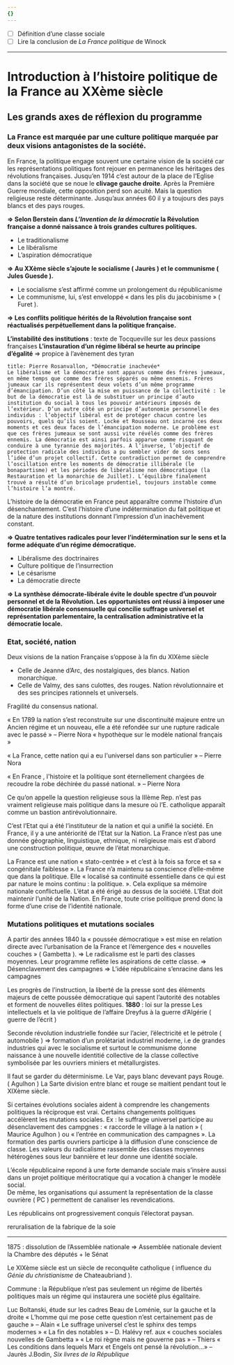 ```yaml
---
{}
---
```

- [ ] Définition d’une classe sociale
- [ ] Lire la conclusion de *La France politique* de Winock 
***
# Introduction à l’histoire politique de la France au XXème siècle

## Les grands axes de réflexion du programme

### La France est marquée par une **culture politique** marquée par deux visions antagonistes de la société. 

En France, la politique engage souvent une certaine vision de la société car les représentations politiques font rejouer en permanence les héritages des révolutions françaises. Jusqu’en 1914 c’est autour de la place de l’Eglise dans la société que se noue le **clivage gauche droite**. Après la Première Guerre mondiale, cette opposition perd son acuité. Mais la question religieuse reste déterminante. Jusqu’aux années 60 il y a toujours des pays blancs et des pays rouges.

**⇒ Selon Berstein dans *L’Invention de la démocratie* la Révolution française a donné naissance à trois grandes cultures politiques.**
- Le traditionalisme
- Le libéralisme 
- L’aspiration démocratique

**⇒ Au XXème siècle s’ajoute le socialisme ( Jaurès ) et le communisme ( Jules Guesde ).** 
- Le socialisme s’est affirmé comme un prolongement du républicanisme 
- Le communisme, lui, s’est enveloppé « dans les plis du jacobinisme » ( Furet ).

**⇒ Les conflits politique hérités de la Révolution française sont réactualisés perpétuellement dans la politique française.** 

**L’instabilité des institutions** : texte de Tocqueville sur les deux passions françaises 
**L’instauration d’un régime libéral se heurte au principe d’égalité** ⇒ propice à l’avènement des tyran

```ad-quote
title: Pierre Rosanvallon, *Démocratie inachevée*
Le libéralisme et la démocratie sont apparus comme des frères jumeaux, en même temps que comme des frères séparés ou même ennemis. Frères jumeaux car ils représentent deux volets d’un même programme d’émancipation. D’un côté la mise en puissance de la collectivité : le but de la démocratie est là de substituer un principe d’auto institution du social à tous les pouvoir antérieurs imposés de l’extérieur. D’un autre côté un principe d’autonomie personnelle des individus : l’objectif libéral est de protéger chacun contre les pouvoirs, quels qu’ils soient. Locke et Rousseau ont incarné ces deux moments et ces deux faces de l’émancipation moderne. Le problème est que ces frères jumeaux se sont aussi vite révélés comme des frères ennemis. La démocratie est ainsi parfois apparue comme risquant de conduire à une tyrannie des majorités. A l’inverse, l’objectif de protection radicale des individus a pu sembler vider de sons sens l’idée d’un projet collectif. Cette contradiction permet de comprendre l’oscillation entre les moments de démocratie illibérale (le bonapartisme) et les périodes de libéralisme non démocratique (la Restauration et la monarchie de Juillet). L’équilibre finalement trouvé a résulté d’un bricolage prudentiel, toujours instable comme l’histoire l’a montré.

```

L’histoire de la démocratie en France peut apparaître comme l’histoire d’un désenchantement. C’est l’histoire d’une indétermination du fait politique et de la nature des institutions donnant l’impression d’un inachèvement constant.  

**⇒ Quatre tentatives radicales pour lever l’indétermination sur le sens et la forme adéquate d’un régime démocratique.**
- Libéralisme des doctrinaires
- Culture politique de l’insurrection
- Le césarisme 
- La démocratie directe 

**⇒ La synthèse démocrate-libérale évite le double spectre d’un pouvoir personnel et de la Révolution. Les opportunistes ont réussi à imposer une démocratie libérale consensuelle qui concilie suffrage universel et représentation parlementaire, la centralisation administrative et la démocratie locale.** 

### Etat, société, nation

Deux visions de la nation Française s’oppose à la fin du XIXème siècle 
- Celle de Jeanne d’Arc, des nostalgiques, des blancs. Nation monarchique.
- Celle de Valmy, des sans culottes, des rouges. Nation révolutionnaire et des ses principes rationnels et universels.

Fragilité du consensus national.

« En 1789 la nation s’est reconstruite sur une discontinuité majeure entre un Ancien régime et un nouveau, elle a été refondée sur une rupture radicale avec le passé » – Pierre Nora 
« hypothèque sur le modèle national français » 

« La France, cette nation qui a eu l'universel dans son particulier » – Pierre Nora 

« En France , l'histoire et la politique sont éternellement chargées de recoudre la robe déchirée du passé national. » – Pierre Nora 

Ce qu’on appelle la question religieuse sous la IIIème Rep. n’est pas vraiment religieuse mais politique dans la mesure où l’E. catholique apparaît comme un bastion antirévolutionnaire. 

C’est l’Etat qui a été l’instituteur de la nation et qui a unifié la société.  En France, il y a une antériorité de l’Etat sur la Nation. La France n’est pas une donnée géographie, linguistique, ethnique, ni religieuse mais est d’abord une construction politique, œuvre de l’état monarchique.

La France est une nation « stato-centrée » et c’est à la fois sa force et sa « congénitale faiblesse ». La France n’a maintenu sa conscience d’elle-même que dans la politique. Elle « localisé sa continuité  essentielle dans ce qui est par nature le moins continu : la politique. ». Cela explique sa mémoire nationale conflictuelle. L’état a été érigé au dessus de la société. L’Etat doit maintenir l’unité de la Nation. En France, toute crise politique prend donc la forme d’une crise de l’identité nationale. 

### Mutations politiques et mutations sociales 

A partir des années 1840 la « poussée démocratique » est mise en relation directe avec l’urbanisation de la France et l’émergence des « nouvelles couches » ( Gambetta ).
⇒ Le radicalisme est le parti des classes moyennes. Leur programme reflète les aspirations de cette classe. 
⇒ Désenclavement des campagnes 
⇒ L’idée républicaine s’enracine dans les campagnes 

Les progrès de l’instruction, la liberté de la presse sont des éléments majeurs de cette poussée démocratique qui sapent l’autorité des notables et forment de nouvelles élites politiques. 
**1880** : loi sur la presse 
Les intellectuels et la vie politique de l’affaire Dreyfus à la guerre d’Algérie ( guerre de l’écrit )

Seconde révolution industrielle fondée sur l’acier, l’électricité et le pétrole ( automobile ) ⇒ formation d’un prolétariat industriel moderne, i.e de grandes industries qui avec le socialisme et surtout le communisme donne naissance à une nouvelle identitié collective de la classe collective symbolisée par les ouvriers miniers et métallurgistes.

Il faut se garder du déterminisme.
Le Var, pays blanc devevant pays Rouge. ( Agulhon )
La Sarte division entre blanc et rouge se maitient pendant tout le XIXème siècle.

Si certaines évolutions sociales aident à comprendre les changements politiques la réciproque est vrai. Certains changements politiques accélèrent les mutations sociales.
Ex : le suffrage universel participe au désenclavement des campgnes : « raccorde le village à la nation » ( Maurice Agulhon ) ou « l’entrée en communication des campagnes ». La formation des partis ouvriers participe à la diffusion d’une conscience de classe. Les valeurs du radicalisme rassemble des classes moyennes hétérogènes sous leur bannière et leur donne une identité sociale.

L’école républicaine repond à une forte demande sociale mais s’insère aussi dans un projet politique méritocratique qui a vocation à changer le modèle social.  
De même, les organisations qui assument la représentation de la classe ouvrière ( PC ) permettent de canaliser les revendications.

Les républicains ont progressivement conquis l’électorat paysan.

reruralisation de la fabrique de la soie 

***
1875 : dissolution de l’Assemblée nationale ⇒ Assemblée nationale devient la Chambre des députés + le Sénat 

Le XIXème siècle est un siècle de reconquête catholique ( influence du *Génie du christianisme* de Chateaubriand  ).

Commune : la République n’est pas seulement un régime de libertés politiques mais un régime qui instaurera une société plus égalitaire.

Luc Boltanski, étude sur les cadres 
Beau de Loménie, sur la gauche et la droite
« L’homme qui me pose cette question n’est certainement pas de gauche » – Alain 
« Le suffrage universel c’est le sphinx des temps modernes » 
« La fin des notables » – D. Halévy ref. aux « couches sociales nouvelles de Gambetta »
« Le roi règne mais ne gouverne pas » – Thiers 
« Les conditions dans lequels Marx et Engels ont pensé la révolution…» – Jaurès 
J.Bodin, *Six livres de la République* 



